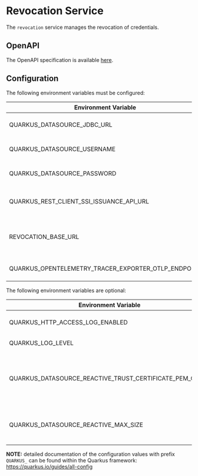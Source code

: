 # Revocation Service

The `revocation` service manages the revocation of credentials.

## OpenAPI

The OpenAPI specification is available [here](../../../services/revocation/deploy/openapi/openapi.yaml).

## Configuration

The following environment variables must be configured:

| Environment Variable                                | Description                                 | Default   |
| --------------------------------------------------- | ------------------------------------------- | --------- |
| QUARKUS_DATASOURCE_JDBC_URL                         | The datasource URL.                         | `<empty>` |
| QUARKUS_DATASOURCE_USERNAME                         | The datasource username.                    | `<empty>` |
| QUARKUS_DATASOURCE_PASSWORD                         | The datasource password.                    | `<empty>` |
| QUARKUS_REST_CLIENT_SSI_ISSUANCE_API_URL            | URL to the SSI-Issuance service.            | `<empty>` |
| REVOCATION_BASE_URL                                 | The external URL of the revocation service. | `<empty>` |
| QUARKUS_OPENTELEMETRY_TRACER_EXPORTER_OTLP_ENDPOINT | The OTLP endpoint to connect to.            | `<empty>` |

The following environment variables are optional:

| Environment Variable                                    | Description                                                       | Default   |
| ------------------------------------------------------- | ----------------------------------------------------------------- | --------- |
| QUARKUS_HTTP_ACCESS_LOG_ENABLED                         | If access logging is enabled.                                     | false     |
| QUARKUS_LOG_LEVEL                                       | The default log level.                                            | INFO      |
| QUARKUS_DATASOURCE_REACTIVE_TRUST_CERTIFICATE_PEM_CERTS | Comma-separated list of the trust certificate files (Pem format). | `<empty>` |
| QUARKUS_DATASOURCE_REACTIVE_MAX_SIZE                    | The datasource pool maximum size.                                 | `<empty>` |


**NOTE:** detailed documentation of the configuration values with prefix `QUARKUS_` can be found within the Quarkus framework: https://quarkus.io/guides/all-config
